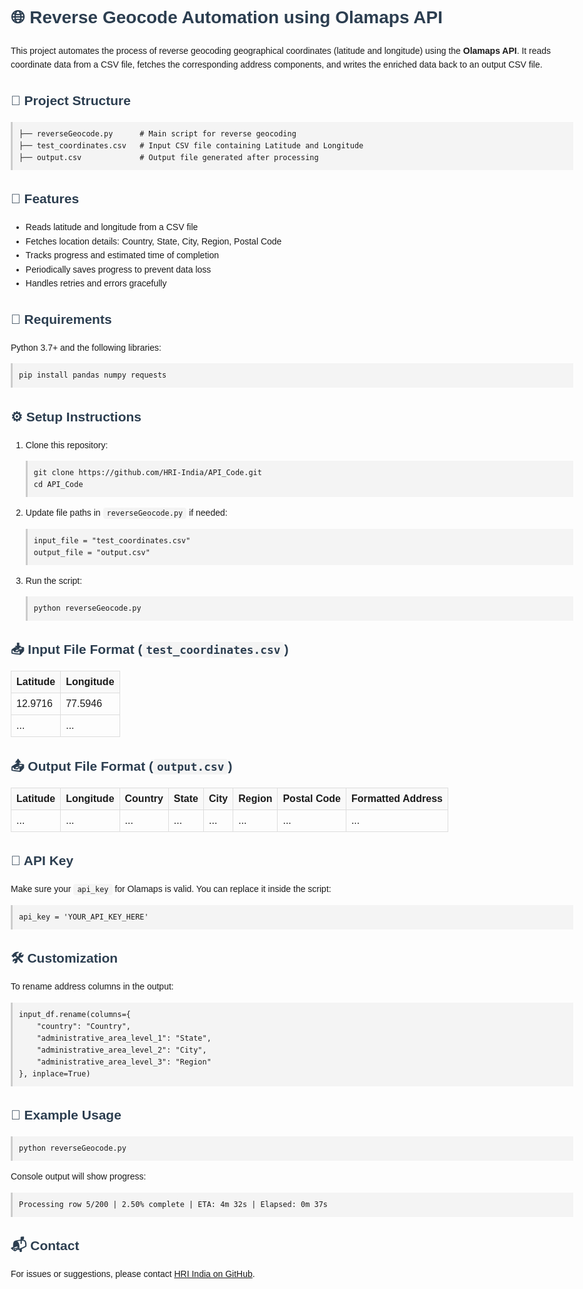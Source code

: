 <!DOCTYPE html>
<html lang="en">
<head>
  <meta charset="UTF-8">
  <title>Reverse Geocode API Documentation</title>
  <style>
    body { font-family: Arial, sans-serif; line-height: 1.6; max-width: 900px; margin: auto; padding: 20px; }
    h1, h2, h3 { color: #2c3e50; }
    code { background: #f4f4f4; padding: 2px 6px; border-radius: 4px; }
    pre { background: #f4f4f4; padding: 10px; overflow-x: auto; border-left: 3px solid #ccc; }
    table { width: 100%; border-collapse: collapse; margin-bottom: 20px; }
    th, td { border: 1px solid #ddd; padding: 8px; text-align: left; }
    th { background-color: #f9f9f9; }
  </style>
</head>
<body>

<h1>🌐 Reverse Geocode Automation using Olamaps API</h1>

<p>This project automates the process of reverse geocoding geographical coordinates (latitude and longitude) using the <strong>Olamaps API</strong>. It reads coordinate data from a CSV file, fetches the corresponding address components, and writes the enriched data back to an output CSV file.</p>

<h2>📁 Project Structure</h2>
<pre><code>├── reverseGeocode.py      # Main script for reverse geocoding
├── test_coordinates.csv   # Input CSV file containing Latitude and Longitude
├── output.csv             # Output file generated after processing
</code></pre>

<h2>🚀 Features</h2>
<ul>
  <li>Reads latitude and longitude from a CSV file</li>
  <li>Fetches location details: Country, State, City, Region, Postal Code</li>
  <li>Tracks progress and estimated time of completion</li>
  <li>Periodically saves progress to prevent data loss</li>
  <li>Handles retries and errors gracefully</li>
</ul>

<h2>🧾 Requirements</h2>
<p>Python 3.7+ and the following libraries:</p>
<pre><code>pip install pandas numpy requests</code></pre>

<h2>⚙️ Setup Instructions</h2>
<ol>
  <li>Clone this repository:
    <pre><code>git clone https://github.com/HRI-India/API_Code.git
cd API_Code</code></pre>
  </li>
  <li>Update file paths in <code>reverseGeocode.py</code> if needed:
    <pre><code>input_file = "test_coordinates.csv"
output_file = "output.csv"</code></pre>
  </li>
  <li>Run the script:
    <pre><code>python reverseGeocode.py</code></pre>
  </li>
</ol>

<h2>📥 Input File Format (<code>test_coordinates.csv</code>)</h2>
<table>
  <tr><th>Latitude</th><th>Longitude</th></tr>
  <tr><td>12.9716</td><td>77.5946</td></tr>
  <tr><td>...</td><td>...</td></tr>
</table>

<h2>📤 Output File Format (<code>output.csv</code>)</h2>
<table>
  <tr>
    <th>Latitude</th>
    <th>Longitude</th>
    <th>Country</th>
    <th>State</th>
    <th>City</th>
    <th>Region</th>
    <th>Postal Code</th>
    <th>Formatted Address</th>
  </tr>
  <tr>
    <td>...</td>
    <td>...</td>
    <td>...</td>
    <td>...</td>
    <td>...</td>
    <td>...</td>
    <td>...</td>
    <td>...</td>
  </tr>
</table>

<h2>🔐 API Key</h2>
<p>Make sure your <code>api_key</code> for Olamaps is valid. You can replace it inside the script:</p>
<pre><code>api_key = 'YOUR_API_KEY_HERE'</code></pre>

<h2>🛠 Customization</h2>
<p>To rename address columns in the output:</p>
<pre><code>input_df.rename(columns={
    "country": "Country",
    "administrative_area_level_1": "State",
    "administrative_area_level_2": "City",
    "administrative_area_level_3": "Region"
}, inplace=True)</code></pre>

<h2>🧪 Example Usage</h2>
<pre><code>python reverseGeocode.py</code></pre>
<p>Console output will show progress:</p>
<pre><code>Processing row 5/200 | 2.50% complete | ETA: 4m 32s | Elapsed: 0m 37s</code></pre>

<h2>📬 Contact</h2>
<p>For issues or suggestions, please contact <a href="https://github.com/HRI-India" target="_blank">HRI India on GitHub</a>.</p>

</body>
</html>